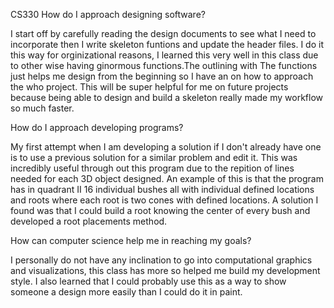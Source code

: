 CS330
How do I approach designing software?

I start off by carefully reading the design documents to see what I need to incorporate then I write skeleton funtions and update the header files.
I do it this way for orginizational reasons, I learned this very well in this class due to other wise having ginormous functions.The outlining with
The functions just helps me design from the beginning so I have an on how to approach the who project. This will be super helpful for me on future
projects because being able to design and build a skeleton really made my workflow so much faster. 

How do I approach developing programs?

My first attempt when I am developing a solution if I don't already have one is to use a previous solution for a similar problem and edit it. This
was incredibly useful through out this program due to the repition of lines needed for each 3D object designed. An example of this is that the program 
has in quadrant II 16 individual bushes all with individual defined locations and roots where each root is two cones with defined locations. A solution
I found was that I could build a root knowing the center of every bush and developed a root placements method.

How can computer science help me in reaching my goals?

I personally do not have any inclination to go into computational graphics and visualizations, this class has more so helped me build my development style.
I also learned that I could probably use this as a way to show someone a design more easily than I could do it in paint. 
